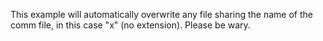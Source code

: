 This example will automatically overwrite any file sharing the name of the comm file, in this case "x" (no extension). Please be wary.